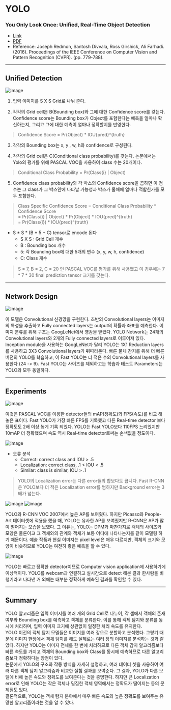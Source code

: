 # YOLO
### You Only Look Once: Unified, Real-Time Object Detection
- [Link](https://arxiv.org/abs/1506.02640)
- [PDF](https://arxiv.org/pdf/1506.02640.pdf)
- Reference: Joseph Redmon, Santosh Divvala, Ross Girshick, Ali Farhadi. (2016). Proceedings of the IEEE Conference on Computer Vision and Pattern Recognition (CVPR). (pp. 779-788).

----------
## Unified Detection
![image](https://user-images.githubusercontent.com/121841464/228446819-1e4a7c7d-982e-4ec5-822e-719874d09f2a.png)

1. 입력 이미지를 S X S Grid로 나눠 준다.

2. 각각의 Grid cell은 B(Bounding box)와 그에 대한 Confidence score를 갖는다. Confidence score는 Bounding box가 Object를 포함한다는 예측을 얼마나 확신하는지, 그리고 그에 대한 예측이 얼마나 정확할지를 반영한다. 
> Confidence Score = Pr(Object) * IOU{pred}^{truth}

3. 각각의 Bounding box는 x, y , w, h와 confidence로 구성된다.

4. 각각의 Grid cell은 C(Conditional class probability)를 갖는다.  논문에서는 Yolo의 평가를 위해 PASCAL VOC을 사용하여 class 수는 20개이다.
> Conditional Class Probability = Pr(Class{i} | Object)

5. Confidence class probability와 각 박스의 Confidence score을 곱하면 이 점수는 그 class가 그 박스안에 나타날 가능성과 박스가 물체에 얼마나 적합한가를 모두 포함한다.
> Class Specific Confidence Score = Conditional Class Probability * Confidence Score <br>
> = Pr(Class{i} | Object) * Pr(Object) * IOU{pred}^{truth} <br>
> = Pr(Class{i}) * IOU{pred}^{truth}

- S * S * (B * 5 + C) tensor로 encode 된다
  - S X S : Grid Cell 개수
  - B : Bounding box 개수
  - 5: 각 Bounding box에 대한 5개의 변수 (x, y, w, h, confidence)
  - C: Class 개수
> S = 7, B = 2, C = 20 인 PASCAL VOC를 평가를 위해 사용했고 이 경우에는 7 * 7 * 30 final prediction tensor 크기를 갖는다.

----------
## Network Design
![image](https://user-images.githubusercontent.com/121841464/228455420-404a129c-90d3-41d3-bbcd-ea968fdfe820.png)

이 모델은 Convolutional 신경망을 구현한다. 초반의 Convolutional layers는 이미지의 특성을 추출하고 Fully connected layers는 output의 확률과 좌표를 예측한다.
이미지 분류를 위해 구조는 GoogLeNet에서 영감을 받았다. YOLO Network는 24개의 Convolutional layers와 2개의 Fully connected layers로 이루어져 있다.
Inception module을 사용하는 GoogLeNet과 달리 YOLO는 1X1 Reduction layers를 사용하고 3X3 Convolutional layers가 뒤따라온다.
빠른 물체 감지를 위해 더 빠른 버전의 YOLO를 학습하고, 이 Fast YOLO는 더 적은 수의 Convolutional layers를 사용한다 (24 -> 9).
Fast YOLO는 사이즈를 제외하고는 학습과 테스트 Parameters는 YOLO와 모두 동일하다.

----------
## Experiments
![image](https://user-images.githubusercontent.com/121841464/228464651-f1b1c4aa-541b-4a01-816d-5eefa2d02517.png)

이것은 PASCAL VOC를 이용한 detector들의 mAP(정확도)와 FPS(속도)를 비교 해 놓은 표이다.
Fast YOLO가 가장 빠른 FPS를 기록했고 다른 Real-time detector 보다 정확도도 2배 이상 높게 기록 되었다.
YOLO는 Fast YOLO보다 110FPS 느리었지만 10mAP 더 정확했으며 속도 역시 Real-time detector로써는 손색없을 정도이다.

![image](https://user-images.githubusercontent.com/121841464/228468096-789dfeeb-324d-40bb-8bea-998c2b4d7397.png)

- 오류 분석
  - Correct: correct class and IOU > .5
  - Localization: correct class, .1 < IOU < .5 
  - Similar: class is similar, IOU > .1
> YOLO의 Localization error는 다른 error들의 합보다도 큽니다. Fast R-CNN은 YOLO보다 더 적은 Localization error를 범하지만 Background error는 3배가 넘는다. 

![image](https://user-images.githubusercontent.com/121841464/228474117-d99a8112-d3cf-4bf4-90e5-d0331d5f01b5.png)
![image](https://user-images.githubusercontent.com/121841464/228476940-1a18d3b3-ec6b-4565-8539-005259feb305.png)

YOLO와 R-CNN VOC 2007에서 높은 AP를 보여줬다. 하지만 Picasso와 People-Art 데이터셋에 적용을 했을 때, YOLO는 유사한 AP를 보여줬지만 R-CNN은 AP가 많이 떨어지는 모습을 보였다. 그 이유는, YOLO는 DPM과 마찬가지로 객체의 사이즈와 모양은 물론이고 그 객체와의 관계와 객체가 보통 어디에 나타나는지를 같이 모델링 하기 때문이다. 예술 작품과 현실 이미지는 pixel level은 매우 다르지만, 객체의 크기와 모양이 비슷하므로 YOLO는 여전히 좋은 예측을 할 수 있다.

![image](https://user-images.githubusercontent.com/121841464/228476973-320b2a5e-923c-4034-9592-a1cc343a0f27.png)

YOLO는 빠르고 정확한 detector이므로 Computer vision application에 사용하기에 이상적이다. YOLO를 webcam과 연결하고 실시간으로 detect 해본 결과 한사람을 비행기라고 나타낸 거 외에는 대부분 정확하게 예측된 결과를 확인할 수 있다.

----------
## Summary
YOLO 알고리즘은 입력 이미지를 여러 개의 Grid Cell로 나누어, 각 셀에서 객체의 존재 여부와 Bounding box를 예측하고 객체를 분류한다. 이를 통해 객체 탐지와 분류를 동시에 처리하며, 입력 이미지 크기에 상관없이 일정한 처리 속도를 유지한다.<br>
YOLO 이전의 객체 탐지 모델들은 이미지를 여러 장으로 분할하고 분석했다. 그렇기 때문에 이미지 한장에서 객체 탐지를 해도 실제로는 여러 장의 이미지를 분석하는 것과 같았다. 하지만 YOLO는 이미지 전체를 한 번에 처리하므로 다른 객체 감지 알고리즘보다 빠른 속도를 가지고 객체의 Bounding box와 Class를 동시에 예측하므로 다른 알고리즘보다 정확하다는 장점이 있다.<br>
논문에서 YOLO의 구조와 작동 방식을 자세히 설명하고, 여러 데이터 셋을 사용하여 여러 다른 객체 탐지 알고리즘과 비교한 실험 결과를 보여준다. 그 결과, YOLO가 다른 모델에 비해 높은 속도와 정확도를 보여준다는 것을 증명한다. 하지만 큰 Localization error로 인해 YOLO는 작은 객체나 밀집한 객체 영역에서는 정확도가 떨어지는 등의 문제점도 있다.<br>
결론적으로, YOLO는 객체 탐지 분야에서 매우 빠른 속도와 높은 정확도를 보여주는 유망한 알고리즘이라는 것을 알 수 있다.






